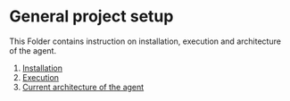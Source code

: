 # General project setup

This Folder contains instruction on installation, execution and architecture of the agent.

1. [Installation](./installation.md)
2. [Execution](./execution.md)
3. [Current architecture of the agent](./architecture.md)
